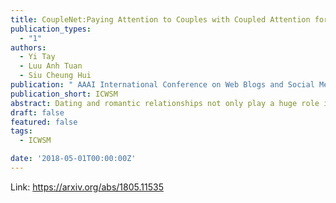 ```yaml
---
title: CoupleNet:Paying Attention to Couples with Coupled Attention for Relationship Recommendation
publication_types:
  - "1"
authors:
  - Yi Tay
  - Luu Anh Tuan
  - Siu Cheung Hui
publication: " AAAI International Conference on Web Blogs and Social Media"
publication_short: ICWSM
abstract: Dating and romantic relationships not only play a huge role in our personal lives but also collectively influence and shape society. Today, many romantic partnerships originate from the Internet, signifying the importance of technology and the web in modern dating. In this paper, we present a text-based computational approach for estimating the relationship compatibility of two users on social media. Unlike many previous works that propose reciprocal recommender systems for online dating websites, we devise a distant supervision heuristic to obtain real world couples from social platforms such as Twitter. Our approach, the CoupleNet is an end-to-end deep learning based estimator that analyzes the social profiles of two users and subsequently performs a similarity match between the users. Intuitively, our approach performs both user profiling and match-making within a unified end-to-end framework. CoupleNet utilizes hierarchical recurrent neural models for learning representations of user profiles and subsequently coupled attention mechanisms to fuse information aggregated from two users. To the best of our knowledge, our approach is the first data-driven deep learning approach for our novel relationship recommendation problem. We benchmark our CoupleNet against several machine learning and deep learning baselines. Experimental results show that our approach outperforms all approaches significantly in terms of precision. Qualitative analysis shows that our model is capable of also producing explainable results to users.
draft: false
featured: false
tags:
  - ICWSM

date: '2018-05-01T00:00:00Z'
---
```

Link: https://arxiv.org/abs/1805.11535
